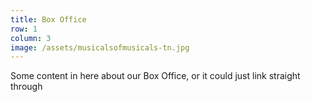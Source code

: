 ```yaml
---
title: Box Office
row: 1
column: 3
image: /assets/musicalsofmusicals-tn.jpg
---
```


Some content in here about our Box Office, or it could just link straight through
